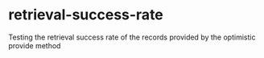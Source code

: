 # retrieval-success-rate
Testing the retrieval success rate of the records provided by the optimistic provide method 
